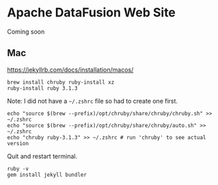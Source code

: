 # Apache DataFusion Web Site

Coming soon

## Mac

https://jekyllrb.com/docs/installation/macos/

```shell
brew install chruby ruby-install xz
ruby-install ruby 3.1.3
```

Note: I did not have a `~/.zshrc` file so had to create one first.

```
echo "source $(brew --prefix)/opt/chruby/share/chruby/chruby.sh" >> ~/.zshrc
echo "source $(brew --prefix)/opt/chruby/share/chruby/auto.sh" >> ~/.zshrc
echo "chruby ruby-3.1.3" >> ~/.zshrc # run 'chruby' to see actual version
```

Quit and restart terminal.

```shell
ruby -v
gem install jekyll bundler
```